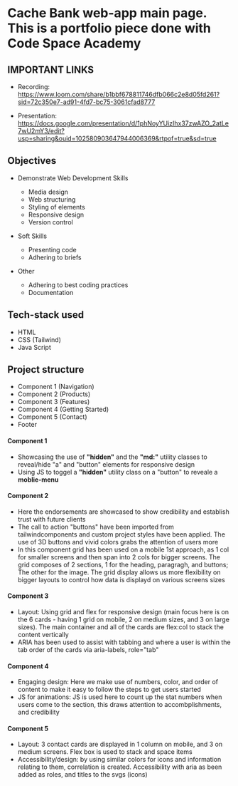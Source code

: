 # Cache Bank web-app main page. This is a portfolio piece done with Code Space Academy

## IMPORTANT LINKS

- Recording: https://www.loom.com/share/b1bbf678811746dfb066c2e8d05fd261?sid=72c350e7-ad91-4fd7-bc75-3061cfad8777

- Presentation: https://docs.google.com/presentation/d/1phNoyYUizIhx37zwAZO_2atLe7wU2mY3/edit?usp=sharing&ouid=102580903647944006369&rtpof=true&sd=true

## Objectives

- Demonstrate Web Development Skills
    - Media design
    - Web structuring
    - Styling of elements
    - Responsive design
    - Version control

- Soft Skills
    - Presenting code
    - Adhering to briefs

- Other
    - Adhering to best coding practices
    - Documentation

## Tech-stack used
    
- HTML
- CSS (Tailwind)
- Java Script

## Project structure

- Component 1 (Navigation)
- Component 2 (Products)
- Component 3 (Features)
- Component 4 (Getting Started)
- Component 5 (Contact)
- Footer

#### Component 1

- Showcasing the use of **"hidden"** and the **"md:"** utility classes to reveal/hide "a" and "button" elements for responsive design
- Using JS to toggel a **"hidden"** utility class on a "button" to reveale a **moblie-menu**

#### Component 2

- Here the endorsements are showcased to show credibility and establish trust with future clients
- The call to action "buttons" have been imported from tailwindcomponents and custom project styles have been applied. The use of 3D buttons and vivid colors grabs the attention of users more
- In this component grid has been used on a mobile 1st approach, as 1 col for smaller screens and then span into 2 cols for bigger screens. The grid composes of 2 sections, 1 for the heading, paragragh, and buttons; The other for the image. The grid display allows us more flexibility on bigger layouts to control how data is displayd on various screens sizes

#### Component 3

- Layout: Using grid and flex for responsive design (main focus here is on the 6 cards - having 1 grid on mobile, 2 on medium sizes, and 3 on large sizes). The main container and all of the cards are flex:col to stack the content vertically
- ARIA has been used to assist with tabbing and where a user is within the tab order of the cards via aria-labels, role="tab"

#### Component 4

- Engaging design: Here we make use of numbers, color, and order of content to make it easy to follow the steps to get users started
- JS for animations: JS is used here to count up the stat numbers when users come to the section, this draws attention to accombplishments, and credibility

#### Component 5

- Layout: 3 contact cards are displayed in 1 column on mobile, and 3 on medium screens. Flex box is used to stack and space items
- Accessibility/design: by using similar colors for icons and information relating to them, correlation is created. Accessibility with aria as been added as roles, and titles to the svgs (icons)